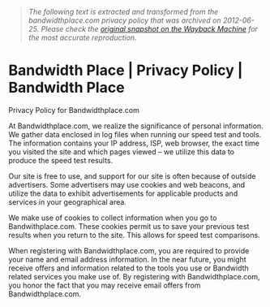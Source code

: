 > *The following text is extracted and transformed from the bandwidthplace.com privacy policy that was archived on 2012-06-25. Please check the [original snapshot on the Wayback Machine](https://web.archive.org/web/20120625020916id_/http%3A//www.bandwidthplace.com/privacy-policy.html) for the most accurate reproduction.*

# Bandwidth Place | Privacy Policy | Bandwidth Place

Privacy Policy for Bandwidthplace.com

At Bandwidthplace.com, we realize the significance of personal information. We gather data enclosed in log files when running our speed test and tools. The information contains your IP address, ISP, web browser, the exact time you visited the site and which pages viewed – we utilize this data to produce the speed test results.

Our site is free to use, and support for our site is often because of outside advertisers. Some advertisers may use cookies and web beacons, and utilize the data to exhibit advertisements for applicable products and services in your geographical area.

We make use of cookies to collect information when you go to Bandwithplace.com. These cookies permit us to save your previous test results when you return to the site. This allows for speed test comparisons.

When registering with Bandwidthplace.com, you are required to provide your name and email address information. In the near future, you might receive offers and information related to the tools you use or Bandwidth related services you make use of. By registering with Bandwidthplace.com, you honor the fact that you may receive email offers from Bandwidthplace.com.
